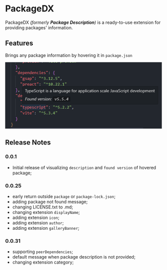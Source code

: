 # PackageDX

PackageDX _(formerly **Package Description**)_ is a ready-to-use extension for providing packages' information.

## Features

Brings any package information by hovering it in `package.json`

![alt text](https://github.com/ryanmattos/packagedx/blob/master/src/assets/imgs/image.png?raw=true)

## Release Notes

### 0.0.1

- Initial release of visualizing `description` and `found version` of hovered package;

### 0.0.25

- early return outside `package` or `package-lock.json`;
- adding package not found message;
- changing LICENSE.txt to .md;
- changing extension `displayName`;
- adding extension `icon`;
- adding extension `author`;
- adding extension `galleryBanner`;

### 0.0.31

- supporting `peerDependencies`;
- default message when package description is not provided;
- changing extension category;
